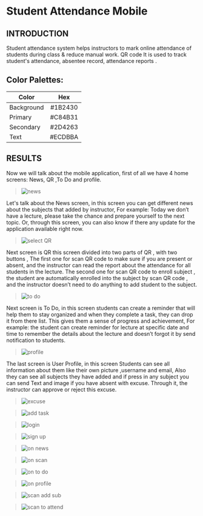 # Student Attendance Mobile

## INTRODUCTION
Student attendance system helps instructors to mark online attendance of students during class & reduce manual work. QR code It is used to track student's attendance, absentee record, attendance reports .

## Color Palettes:

| Color        | Hex           |
| ------------- |:-------------:|
| Background      | #1B2430 |
| Primary      | #C84B31 |
| Secondary      | #2D4263 |
| Text      | #ECDBBA |

## RESULTS
Now we will talk about the mobile application, first of all we have 4 home screens: News, QR ,To Do and profile. 

> ![news](https://user-images.githubusercontent.com/93406200/202771495-4096c068-ec5d-474b-85e0-f2707db3ba33.png)

Let's talk about the News screen, in this screen you can  get different news  about the subjects that added by instructor,
For example: Today we don’t have a lecture, please take the chance and prepare yourself to the next topic.
Or, through this screen, you can also know if there any update for the application available right now.


>![select QR](https://user-images.githubusercontent.com/93406200/202771552-711bdb72-70ee-4baf-949f-970993931c22.png)


Next screen is QR this screen divided into two parts of QR , with two buttons ,
 The first one for scan QR code to make sure if you are present or absent, and the instructor can read the report about the attendance for all students in the lecture. 
The second one for scan QR code to enroll subject , the student are automatically enrolled into the subject  by scan QR code , and the instructor doesn’t need to do anything to add student to the subject.


>![to do](https://user-images.githubusercontent.com/93406200/202771616-795faef2-62ec-4b08-8770-74a7597e6e9e.png)


Next screen is To Do, in this screen students can create a reminder that will help them to stay organized and when they complete a task, they can drop it from there list. This gives them a sense of progress and achievement,
For example: the student can create reminder for lecture at specific date and time to remember the details about the lecture and doesn’t forgot it by send notification to students.


>![profile](https://user-images.githubusercontent.com/93406200/202771656-4e1894bc-cdaf-4ce0-b395-b57c59a25b10.png)


The last screen is User Profile, in this screen
Students can see all information about them like their own picture ,username and email,
Also they can see all subjects they have  added and if press in any subject you can send Text and image if you have absent with excuse. Through it, the instructor can approve or reject this excuse.


>![excuse](https://user-images.githubusercontent.com/93406200/202771886-fc1e3dde-3f84-46f9-a82a-fd6989d3725d.png)



>![add task](https://user-images.githubusercontent.com/93406200/202771982-d9b40263-6a77-4cf3-bbcc-237fe77ed798.png)



>![login](https://user-images.githubusercontent.com/93406200/202772144-c8dc068f-3aa1-40ab-8336-8c8f6be7c346.png)



>![sign up](https://user-images.githubusercontent.com/93406200/202772200-7e105d97-b721-4963-b7d4-de6fedb1a50b.png)



>![on news](https://user-images.githubusercontent.com/93406200/202772240-9e5d3f79-bbe0-4e4a-bdb9-8510c4ce9cca.png)



>![on scan](https://user-images.githubusercontent.com/93406200/202772268-48ae4e55-5c22-4b68-9015-cdf222b8d8a5.png)



>![on to do](https://user-images.githubusercontent.com/93406200/202772290-53343776-d8b0-4822-9105-0e4bdc42203a.png)



>![on profile](https://user-images.githubusercontent.com/93406200/202772311-c970946d-9770-4ed3-ac80-9517a9ee09ae.png)


>![scan add sub](https://user-images.githubusercontent.com/93406200/202772343-a77220e3-a4d0-41ff-b43a-165b50434fa3.png)

>![scan to attend](https://user-images.githubusercontent.com/93406200/202772383-f91a8f40-2d78-41b3-9dc9-384ec9b25633.png)


